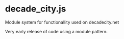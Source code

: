 decade_city.js
==============

Module system for functionallity used on decadecity.net

Very early release of code using a module pattern.

